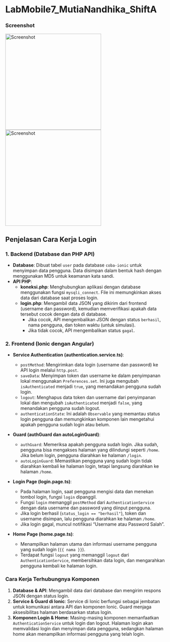 # LabMobile7_MutiaNandhika_ShiftA

### Screenshot
<img src="https://github.com/user-attachments/assets/0ebd22cf-39c3-4bc9-a16b-f1224e6473fb" alt="Screenshot" width="300"/>
<img src="https://github.com/user-attachments/assets/6e1ed4cb-6be5-44a9-aff9-7b7469407366" alt="Screenshot" width="300"/>

## Penjelasan Cara Kerja Login

### 1. Backend (Database dan PHP API)
- **Database**: Dibuat tabel `user` pada database `coba-ionic` untuk menyimpan data pengguna. Data disimpan dalam bentuk hash dengan menggunakan MD5 untuk keamanan kata sandi.
- **API PHP**:
  - **koneksi.php**: Menghubungkan aplikasi dengan database menggunakan fungsi `mysqli_connect`. File ini memungkinkan akses data dari database saat proses login.
  - **login.php**: Mengambil data JSON yang dikirim dari frontend (username dan password), kemudian memverifikasi apakah data tersebut cocok dengan data di database.
    - Jika cocok, API mengembalikan JSON dengan status `berhasil`, nama pengguna, dan token waktu (untuk simulasi).
    - Jika tidak cocok, API mengembalikan status `gagal`.

### 2. Frontend (Ionic dengan Angular)
- **Service Authentication (authentication.service.ts)**:
  - `postMethod`: Mengirimkan data login (username dan password) ke API login melalui `http.post`.
  - `saveData`: Menyimpan token dan username ke dalam penyimpanan lokal menggunakan `Preferences.set`. Ini juga mengubah `isAuthenticated` menjadi `true`, yang menandakan pengguna sudah login.
  - `logout`: Menghapus data token dan username dari penyimpanan lokal dan mengubah `isAuthenticated` menjadi `false`, yang menandakan pengguna sudah logout.
  - `authenticationState`: Ini adalah `Observable` yang memantau status login pengguna dan memungkinkan komponen lain mengetahui apakah pengguna sudah login atau belum.

- **Guard (authGuard dan autoLoginGuard)**:
  - `authGuard`: Memeriksa apakah pengguna sudah login. Jika sudah, pengguna bisa mengakses halaman yang dilindungi seperti `/home`. Jika belum login, pengguna diarahkan ke halaman `/login`.
  - `autoLoginGuard`: Memastikan pengguna yang sudah login tidak diarahkan kembali ke halaman login, tetapi langsung diarahkan ke halaman `/home`.

- **Login Page (login.page.ts)**:
  - Pada halaman login, saat pengguna mengisi data dan menekan tombol login, fungsi `login` dipanggil.
  - Fungsi `login` memanggil `postMethod` dari `AuthenticationService` dengan data username dan password yang diinput pengguna.
  - Jika login berhasil (`status_login == "berhasil"`), token dan username disimpan, lalu pengguna diarahkan ke halaman `/home`.
  - Jika login gagal, muncul notifikasi “Username atau Password Salah”.

- **Home Page (home.page.ts)**:
  - Menampilkan halaman utama dan informasi username pengguna yang sudah login (`{{ nama }}`).
  - Terdapat fungsi `logout` yang memanggil `logout` dari `AuthenticationService`, membersihkan data login, dan mengarahkan pengguna kembali ke halaman login.

### Cara Kerja Terhubungnya Komponen
1. **Database & API**: Mengambil data dari database dan mengirim respons JSON dengan status login.
2. **Service & Guard di Ionic**: Service di Ionic berfungsi sebagai jembatan untuk komunikasi antara API dan komponen Ionic. Guard menjaga aksesibilitas halaman berdasarkan status login.
3. **Komponen Login & Home**: Masing-masing komponen memanfaatkan `AuthenticationService` untuk login dan logout. Halaman login akan memvalidasi login dan menyimpan data pengguna, sedangkan halaman home akan menampilkan informasi pengguna yang telah login.
   
